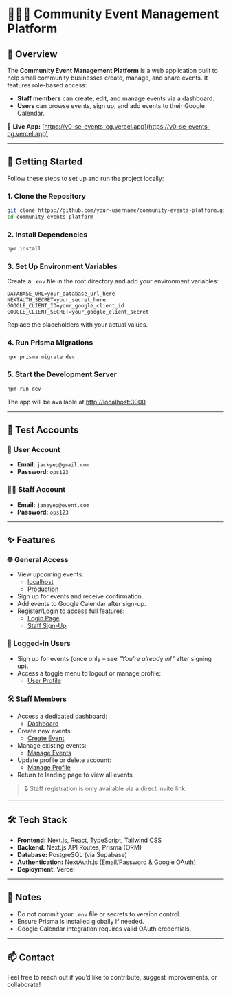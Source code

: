 # 🧑‍🤝‍🧑 Community Event Management Platform

## 📖 Overview

The **Community Event Management Platform** is a web application built to help small community businesses create, manage, and share events. It features role-based access:  
- **Staff members** can create, edit, and manage events via a dashboard.  
- **Users** can browse events, sign up, and add events to their Google Calendar.

🔗 **Live App:** [https://v0-se-events-cg.vercel.app](https://v0-se-events-cg.vercel.app)

---

## 🚀 Getting Started

Follow these steps to set up and run the project locally:

### 1. Clone the Repository

```bash
git clone https://github.com/your-username/community-events-platform.git
cd community-events-platform
```

### 2. Install Dependencies

```bash
npm install
```

### 3. Set Up Environment Variables

Create a `.env` file in the root directory and add your environment variables:

```env
DATABASE_URL=your_database_url_here
NEXTAUTH_SECRET=your_secret_here
GOOGLE_CLIENT_ID=your_google_client_id
GOOGLE_CLIENT_SECRET=your_google_client_secret
```

Replace the placeholders with your actual values.

### 4. Run Prisma Migrations

```bash
npx prisma migrate dev
```

### 5. Start the Development Server

```bash
npm run dev
```

The app will be available at [http://localhost:3000](http://localhost:3000)

---

## 🧪 Test Accounts

### 👤 User Account
- **Email:** `jackyep@gmail.com`  
- **Password:** `ops123`

### 👩‍💼 Staff Account
- **Email:** `janeyep@event.com`  
- **Password:** `ops123`

---

## ✨ Features

### 🌐 General Access
- View upcoming events:  
  - [localhost](http://localhost:3000)  
  - [Production](https://v0-se-events-cg.vercel.app)
- Sign up for events and receive confirmation.
- Add events to Google Calendar after sign-up.
- Register/Login to access full features:  
  - [Login Page](https://v0-se-events-cg.vercel.app/auth/login)  
  - [Staff Sign-Up](https://v0-se-events-cg.vercel.app/auth/staff-signup)

### 👥 Logged-in Users
- Sign up for events (once only – see *"You're already in!"* after signing up).
- Access a toggle menu to logout or manage profile:  
  - [User Profile](https://v0-se-events-cg.vercel.app/user/profile)

### 🛠️ Staff Members
- Access a dedicated dashboard:  
  - [Dashboard](https://v0-se-events-cg.vercel.app/dashboard)
- Create new events:  
  - [Create Event](https://v0-se-events-cg.vercel.app/dashboard/create-event)
- Manage existing events:  
  - [Manage Events](https://v0-se-events-cg.vercel.app/dashboard/manage-events)
- Update profile or delete account:  
  - [Manage Profile](https://v0-se-events-cg.vercel.app/dashboard/manage-profile)
- Return to landing page to view all events.

> 🔒 Staff registration is only available via a direct invite link.

---

## 🛠️ Tech Stack

- **Frontend:** Next.js, React, TypeScript, Tailwind CSS  
- **Backend:** Next.js API Routes, Prisma (ORM)  
- **Database:** PostgreSQL (via Supabase)  
- **Authentication:** NextAuth.js (Email/Password & Google OAuth)  
- **Deployment:** Vercel  

---

## 📌 Notes

- Do not commit your `.env` file or secrets to version control.
- Ensure Prisma is installed globally if needed.
- Google Calendar integration requires valid OAuth credentials.

---

## 📫 Contact

Feel free to reach out if you’d like to contribute, suggest improvements, or collaborate!